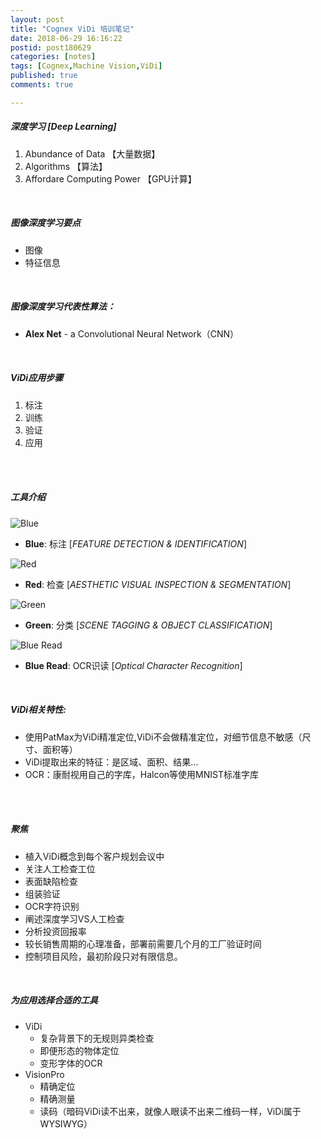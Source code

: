```yaml
---
layout: post
title: "Cognex ViDi 培训笔记"
date: 2018-06-29 16:16:22
postid: post180629
categories: [notes]
tags: [Cognex,Machine Vision,ViDi]
published: true
comments: true

---
```


##### 深度学习 [Deep Learning]
1. Abundance of Data 【大量数据】
2. Algorithms 【算法】
3. Affordare Computing Power 【GPU计算】

<!--more-->

<br>

##### 图像深度学习要点
- 图像
- 特征信息

<br>

##### 图像深度学习代表性算法：
 - **Alex Net** - a Convolutional Neural Network（CNN）

<br>

##### ViDi应用步骤
1. 标注
2. 训练
3. 验证
4. 应用

<br>

<!-- ##### ViDi应用过程
1. 图像采集
2. 特征提取
3. --
4. -- -->

<br>

##### 工具介绍

![Blue](https://www.cognex.cn/library/media/products/deep-learning/vidi-blue-icon.png?h=55&w=131&la=zh-CN&hash=C34CF60D0E440A3958B8DB2A04C9E61E830326AF)
- **Blue**: 标注 [*FEATURE DETECTION & IDENTIFICATION*]
 
![Red](https://www.cognex.cn/library/media/products/deep-learning/vidi-red-icon.png?h=55&w=131&la=zh-CN&hash=57BEAB76606714BEA1014AB6037A9E83D3A80BCB)
- **Red**: 检查 [*AESTHETIC VISUAL INSPECTION & SEGMENTATION*]

![Green](https://www.cognex.cn/library/media/products/deep-learning/vidi-green-icon.png?h=55&w=131&la=zh-CN&hash=1A6BE9A587DF0C4BC32143F8AA10ECDB575B6FD5)
- **Green**: 分类 [*SCENE TAGGING & OBJECT CLASSIFICATION*]

![Blue Read](https://www.cognex.cn/library/media/products/deep-learning/vidi-blue-read-icon.png?h=55&w=131&la=zh-CN&hash=D552D758A38A58567BB33780AE63BB0B89DADEF9)
- **Blue Read**: OCR识读 [*Optical Character Recognition*]

<br>

##### ViDi相关特性:
- 使用PatMax为ViDi精准定位,ViDi不会做精准定位，对细节信息不敏感（尺寸、面积等）
- ViDi提取出来的特征：是区域、面积、结果...
- OCR：康耐视用自己的字库，Halcon等使用MNIST标准字库

<br>

<!-- ##### 授权
- 训练版（开发版，包含VisionPro：MAX Package，时效训练版1/5年有效，到期续费，可中断）
- 运行版（包含不同功能的版本，Red、Blue、Green，永久有效。软件升级需要续费）
> VisionPro也有两个版本的加密狗

<br>

##### 性能选项
- BASE - 基础版：相当于人检速度，在客户一块NVidia GPU卡上运行，适用于汽车行业；
- STANDDARD - 标准版：在客户一块NVidia GPU卡上运行
- ADVANCED - 高级版：在客户多块NVidia GPU卡上运行

<br>

##### 代理商名称：ViDi PSI
> 尚菱
> 贝特威 -->

<br>

##### 聚焦
- 植入ViDi概念到每个客户规划会议中
- 关注人工检查工位
- 表面缺陷检查
- 组装验证
- OCR字符识别
- 阐述深度学习VS人工检查
- 分析投资回报率
- 较长销售周期的心理准备，部署前需要几个月的工厂验证时间
- 控制项目风险，最初阶段只对有限信息。

<br>

##### 为应用选择合适的工具
- ViDi
    + 复杂背景下的无规则异类检查
    + 即便形态的物体定位
    + 变形字体的OCR
- VisionPro
    + 精确定位
    + 精确测量
    + 读码（暗码ViDi读不出来，就像人眼读不出来二维码一样，ViDi属于WYSIWYG）
